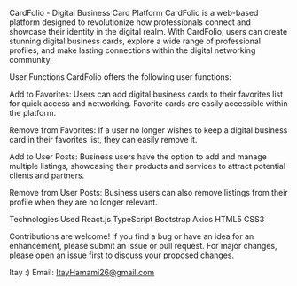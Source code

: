 CardFolio - Digital Business Card Platform
CardFolio is a web-based platform designed to revolutionize how professionals connect and showcase their identity in the digital realm. With CardFolio, users can create stunning digital business cards, explore a wide range of professional profiles, and make lasting connections within the digital networking community.

User Functions
CardFolio offers the following user functions:

Add to Favorites: Users can add digital business cards to their favorites list for quick access and networking. Favorite cards are easily accessible within the platform.

Remove from Favorites: If a user no longer wishes to keep a digital business card in their favorites list, they can easily remove it.

Add to User Posts: Business users have the option to add and manage multiple listings, showcasing their products and services to attract potential clients and partners.

Remove from User Posts: Business users can also remove listings from their profile when they are no longer relevant.

Technologies Used
React.js
TypeScript
Bootstrap
Axios
HTML5
CSS3


Contributions are welcome! If you find a bug or have an idea for an enhancement, please submit an issue or pull request. For major changes, please open an issue first to discuss your proposed changes.

Itay :)
Email: ItayHamami26@gmail.com
